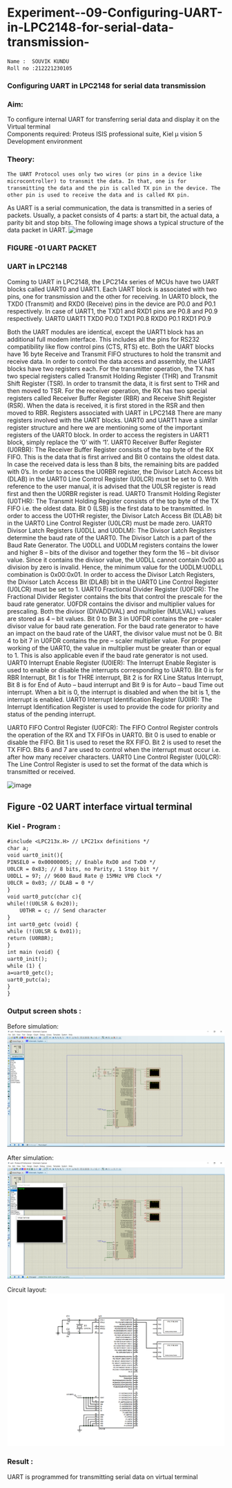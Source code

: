 # Experiment--09-Configuring-UART-in-LPC2148-for-serial-data-transmission-
```
Name :	SOUVIK KUNDU
Roll no :212221230105
```
### Configuring UART in LPC2148 for serial data transmission 

### Aim: 
To configure internal UART for transferring serial data and display it on the Virtual terminal  
Components required: Proteus ISIS professional suite, Kiel μ vision 5 Development environment 
### Theory: 
	The UART Protocol uses only two wires (or pins in a device like microcontroller) to transmit the data. In that, one is for transmitting the data and the pin is called TX pin in the device. The other pin is used to receive the data and is called RX pin.
As UART is a serial communication, the data is transmitted in a series of packets. Usually, a packet consists of 4 parts: a start bit, the actual data, a parity bit and stop bits. The following image shows a typical structure of the data packet in UART.
![image](https://user-images.githubusercontent.com/36288975/203727146-383ce4b4-677b-44c3-bb13-a9e203950760.png)
### FIGURE -01 UART PACKET 


### UART in LPC2148
Coming to UART in LPC2148, the LPC214x series of MCUs have two UART blocks called UART0 and UART1. Each UART block is associated with two pins, one for transmission and the other for receiving.
In UART0 block, the TXD0 (Transmit) and RXD0 (Receive) pins in the device are P0.0 and P0.1 respectively. In case of UART1, the TXD1 and RXD1 pins are P0.8 and P0.9 respectively.
UART0	UART1
TXD0	P0.0	TXD1	P0.8
RXD0	P0.1	RXD1	P0.9


Both the UART modules are identical, except the UART1 block has an additional full modem interface. This includes all the pins for RS232 compatibility like flow control pins (CTS, RTS) etc.
Both the UART blocks have 16 byte Receive and Transmit FIFO structures to hold the transmit and receive data. In order to control the data access and assembly, the UART blocks have two registers each.
For the transmitter operation, the TX has two special registers called Transmit Holding Register (THR) and Transmit Shift Register (TSR). In order to transmit the data, it is first sent to THR and then moved to TSR.
For the receiver operation, the RX has two special registers called Receiver Buffer Register (RBR) and Receive Shift Register (RSR). When the data is received, it is first stored in the RSR and then moved to RBR.
Registers associated with UART in LPC2148
There are many registers involved with the UART blocks. UART0 and UART1 have a similar register structure and here we are mentioning some of the important registers of the UART0 block. In order to access the registers in UART1 block, simply replace the ‘0’ with ‘1’.
UART0 Receiver Buffer Register (U0RBR): The Receiver Buffer Register consists of the top byte of the RX FIFO. This is the data that is first arrived and Bit 0 contains the oldest data. In case the received data is less than 8 bits, the remaining bits are padded with 0’s. In order to access the U0RBR register, the Divisor Latch Access bit (DLAB) in the UART0 Line Control Register (U0LCR) must be set to 0. With reference to the user manual, it is advised that the U0LSR register is read first and then the U0RBR register is read.
UART0 Transmit Holding Register (U0THR): The Transmit Holding Register consists of the top byte of the TX FIFO i.e. the oldest data. Bit 0 (LSB) is the first data to be transmitted. In order to access the U0THR register, the Divisor Latch Access Bit (DLAB) bit in the UART0 Line Control Register (U0LCR) must be made zero.
UART0 Divisor Latch Registers (U0DLL and U0DLM): The Divisor Latch Registers determine the baud rate of the UART0. The Divisor Latch is a part of the Baud Rate Generator. The U0DLL and U0DLM registers contains the lower and higher 8 – bits of the divisor and together they form the 16 – bit divisor value. Since it contains the divisor value, the U0DLL cannot contain 0x00 as division by zero is invalid. Hence, the minimum value for the U0DLM:U0DLL combination is 0x00:0x01. In order to access the Divisor Latch Registers, the Divisor Latch Access Bit (DLAB) bit in the UART0 Line Control Register (U0LCR) must be set to 1.
UART0 Fractional Divider Register (U0FDR): The Fractional Divider Register contains the bits that control the prescale for the baud rate generator. U0FDR contains the divisor and multiplier values for prescaling. Both the divisor (DIVADDVAL) and multiplier (MULVAL) values are stored as 4 – bit values. Bit 0 to Bit 3 in U0FDR contains the pre – scaler divisor value for baud rate generation. For the baud rate generator to have an impact on the baud rate of the UART, the divisor value must not be 0. Bit 4 to bit 7 in U0FDR contains the pre – scaler multiplier value. For proper working of the UART0, the value in multiplier must be greater than or equal to 1. This is also applicable even if the baud rate generator is not used.
UART0 Interrupt Enable Register (U0IER): The Interrupt Enable Register is used to enable or disable the interrupts corresponding to UART0. Bit 0 is for RBR Interrupt, Bit 1 is for THRE interrupt, Bit 2 is for RX Line Status Interrupt, Bit 8 is for End of Auto – baud interrupt and Bit 9 is for Auto – baud Time out interrupt. When a bit is 0, the interrupt is disabled and when the bit is 1, the interrupt is enabled.
UART0 Interrupt Identification Register (U0IIR): The Interrupt Identification Register is used to provide the code for priority and status of the pending interrupt.

UART0 FIFO Control Register (U0FCR): The FIFO Control Register controls the operation of the RX and TX FIFOs in UART0. Bit 0 is used to enable or disable the FIFO. Bit 1 is used to reset the RX FIFO. Bit 2 is used to reset the TX FIFO. Bits 6 and 7 are used to control when the interrupt must occur i.e. after how many receiver characters.
UART0 Line Control Register (U0LCR): The Line Control Register is used to set the format of the data which is transmitted or received.


![image](https://user-images.githubusercontent.com/36288975/203729175-35823e84-cdad-4cd2-8334-2a7477de528f.png)

## Figure -02 UART interface virtual terminal

### Kiel - Program :
```
#include <LPC213x.H> // LPC21xx definitions */
char a;
void uart0_init(){
PINSEL0 = 0x00000005; // Enable RxD0 and TxD0 */
U0LCR = 0x83; // 8 bits, no Parity, 1 Stop bit */
U0DLL = 97; // 9600 Baud Rate @ 15MHz VPB Clock */
U0LCR = 0x03; // DLAB = 0 */
}
void uart0_putc(char c){
while(!(U0LSR & 0x20)); 
	U0THR = c; // Send character
}
int uart0_getc (void) {
while (!(U0LSR & 0x01));
return (U0RBR);
}
int main (void) {
uart0_init();
while (1) {
a=uart0_getc();
uart0_putc(a);
}
}

```


### Output screen shots :

Before simulation:
![OUTPUT](1.png)

After simulation:
![OUTPUT](2.png)

Circuit layout:
![OUTPUT](3.png)

### Result :
UART is programmed for transmitting serial data on virtual terminal  

